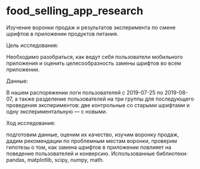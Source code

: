 # food_selling_app_research

Изучение воронки продаж и результатов эксперимента по смене шрифтов в приложении продуктов питания.

Цель исследования:

Необходимо разобраться, как ведут себя пользователи мобильного приложения и оценить целесообразность замены шрифтов во всем приложении.

Данные:

В нашем распоряжении логи пользователей с 2019-07-25 по 2019-08-07, а также разделение пользователей на три группы для последующего проведения экспериментов: две контрольные со старыми шрифтами и одну экспериментальную — с новыми.

Ход исследования:

подготовим данные,
оценим их качество,
изучим воронку продаж,
дадим рекомендации по проблемным местам воронки,
проверим гипотезы о том, как замена шрифтов в приложении повлияет на поведение пользователей и конверсию.
Использованные библиотеки: pandas, matplotlib, scipy, numpy, math.
